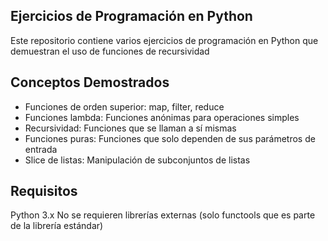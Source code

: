 ## Ejercicios de Programación en Python

Este repositorio contiene varios ejercicios de programación en Python que demuestran el uso de funciones de recursividad

## Conceptos Demostrados
- Funciones de orden superior: map, filter, reduce
- Funciones lambda: Funciones anónimas para operaciones simples
- Recursividad: Funciones que se llaman a sí mismas
- Funciones puras: Funciones que solo dependen de sus parámetros de entrada
- Slice de listas: Manipulación de subconjuntos de listas

## Requisitos
Python 3.x
No se requieren librerías externas (solo functools que es parte de la librería estándar)
